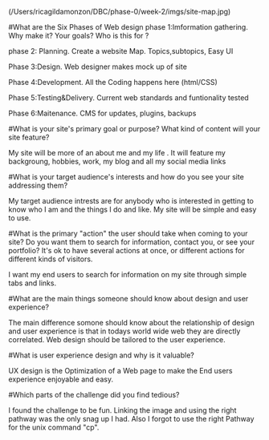 (/Users/ricagildamonzon/DBC/phase-0/week-2/imgs/site-map.jpg)

#What are the Six Phases of Web design 
phase 1:Imformation gathering. Why make it? Your goals? Who is this for ?

phase 2: Planning. Create a website Map. Topics,subtopics, Easy UI

Phase 3:Design. Web designer makes mock up of site

Phase 4:Development. All the Coding happens here (html/CSS)

Phase 5:Testing&Delivery. Current web standards and funtionality tested 

Phase 6:Maitenance. CMS for updates, plugins, backups 

#What is your site's primary goal or purpose? What kind of content will your site feature?

My site will be more of an about me and my life . It will feature my backgroung, hobbies, work, my blog and all my social media links 

#What is your target audience's interests and how do you see your site addressing them?

My target audience intrests are for anybody who is interested in getting to know who I am and the things I do and like. My site will be simple and easy to use. 

#What is the primary "action" the user should take when coming to your site? Do you want them to search for information, contact you, or see your portfolio? It's ok to have several actions at once, or different actions for different kinds of visitors.

I want my end users to search for information on my site through simple tabs and links. 


#What are the main things someone should know about design and user experience?

The main difference somone should know about the relationship of design and user experience is that in todays world wide web they are directly correlated. Web design should be tailored to the user experience.


#What is user experience design and why is it valuable? 

UX design is the Optimization of a Web page to make the End users experience enjoyable and easy.   

#Which parts of the challenge did you find tedious?

I found the challenge to be fun. Linking the image and using the right pathway was the only snag up I had. Also I forgot to use the right Pathway for the unix command "cp". 
